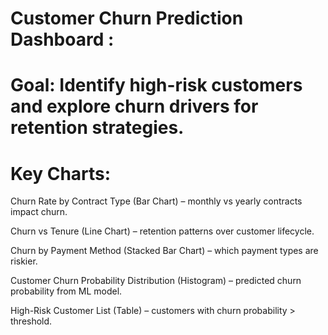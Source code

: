 # Customer Churn Prediction Dashboard :

# Goal: Identify high-risk customers and explore churn drivers for retention strategies.

# Key Charts:

Churn Rate by Contract Type (Bar Chart) – monthly vs yearly contracts impact churn.

Churn vs Tenure (Line Chart) – retention patterns over customer lifecycle.

Churn by Payment Method (Stacked Bar Chart) – which payment types are riskier.

Customer Churn Probability Distribution (Histogram) – predicted churn probability from ML model.

High-Risk Customer List (Table) – customers with churn probability > threshold.
